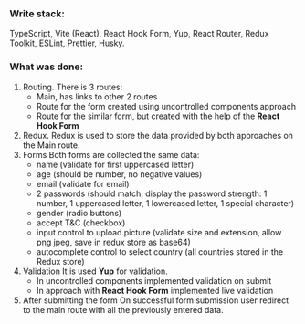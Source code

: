 ### Write stack: 
TypeScript, Vite (React), React Hook Form, Yup, React Router, Redux Toolkit, ESLint, Prettier, Husky.

### What was done:

1. Routing. There is 3 routes:
   - Main, has links to other 2 routes
   - Route for the form created using uncontrolled components approach
   - Route for the similar form, but created with the help of the **React Hook Form**
2. Redux. Redux is used to store the data provided by both approaches on the Main route. 
3. Forms
   Both forms are collected the same data:
   - name (validate for first uppercased letter)
   - age (should be number, no negative values)
   - email (validate for email)
   - 2 passwords (should match, display the password strength: 1 number, 1 uppercased letter, 1 lowercased letter, 1 special character)
   - gender (radio buttons)
   - accept T&C (checkbox)
   - input control to upload picture (validate size and extension, allow png jpeg, save in redux store as base64)
   - autocomplete control to select country (all countries stored in the Redux store)
4. Validation
   It is used **Yup** for validation. 
   - In uncontrolled components implemented validation on submit
   - In approach with **React Hook Form** implemented live validation
5. After submitting the form
    On successful form submission user redirect to the main route with all the previously entered data.